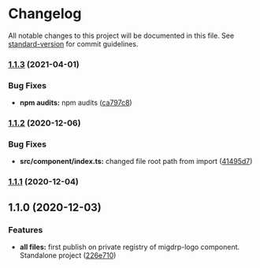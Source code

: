 # Changelog

All notable changes to this project will be documented in this file. See [standard-version](https://github.com/conventional-changelog/standard-version) for commit guidelines.

### [1.1.3](https://github.com/migdrp/migdrp-logo/compare/v1.1.2...v1.1.3) (2021-04-01)


### Bug Fixes

* **npm audits:** npm audits ([ca797c8](https://github.com/migdrp/migdrp-logo/commit/ca797c8ac537db1c0ae46b4a962ddc0ab5051173))

### [1.1.2](https://github.com/migdrp/migdrp-logo/compare/v1.1.1...v1.1.2) (2020-12-06)


### Bug Fixes

* **src/component/index.ts:** changed file root path from import ([41495d7](https://github.com/migdrp/migdrp-logo/commit/41495d78b18f563b5fa961b1245d53e0d8621109))

### [1.1.1](https://github.com/migdrp/migdrp-logo/compare/v1.1.0...v1.1.1) (2020-12-04)

## 1.1.0 (2020-12-03)


### Features

* **all files:** first publish on private registry of migdrp-logo component. Standalone project ([226e710](https://github.com/migdrp/migdrp-logo/commit/226e710bff3f25f1ea25af122c8630c77cba8898))
